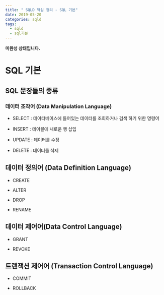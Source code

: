 ```yaml
---
title: " SQLD 핵심 정리 - SQL 기본"
date: 2019-05-20
categories: sqld
tags: 
  - sqld
  - sql기본
---
```

**미완성 상태입니다.**

# SQL 기본

## SQL 문장들의 종류 

### 데이터 조작어 (Data Manipulation Language)
 - SELECT : 데이터베이스에 들어있는 데이터를 조회하거나 검색 하기 위한 명령어
 
 - INSERT : 테이블에 새로운 행 삽입
 
 - UPDATE : 데이터를 수정
 
 - DELETE : 데이터를 삭제
 
## 데이터 정의어 (Data Definition Language)
 - CREATE
 
 - ALTER
 
 - DROP
 
 - RENAME
 
## 데이터 제어어(Data Control Language)
 - GRANT
 
 - REVOKE
 
## 트랜잭션 제어어 (Transaction Control Language)
 - COMMIT
 
 - ROLLBACK
